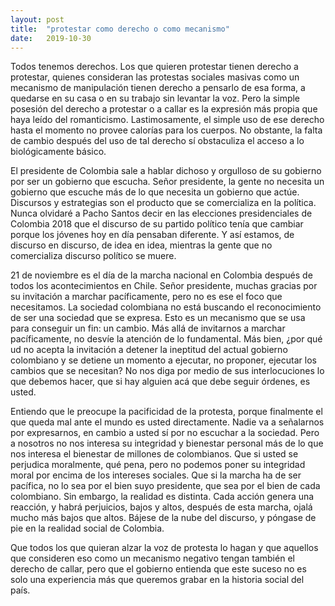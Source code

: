 ```yaml
---
layout: post
title:  "protestar como derecho o como mecanismo"
date:   2019-10-30
---
```


Todos tenemos derechos. Los que quieren protestar tienen derecho a protestar, quienes consideran las protestas sociales masivas
como un mecanismo de manipulación tienen derecho a pensarlo de esa forma, a quedarse en su casa o en su trabajo sin levantar la voz.
Pero la simple posesión del derecho a protestar o a callar es la expresión más propia que haya leído del romanticismo. Lastimosamente, el simple uso de ese derecho hasta el momento 
no provee calorías para los cuerpos. No obstante, la falta de cambio después del uso de tal derecho sí obstaculiza el acceso a lo biológicamente básico.

El presidente de Colombia sale a hablar dichoso y orgulloso de su gobierno por ser un gobierno que escucha. Señor presidente,
la gente no necesita un gobierno que escuche más de lo que necesita un gobierno que actúe. Discursos y estrategias son el producto
que se comercializa en la política. Nunca olvidaré a Pacho Santos decir en las elecciones presidenciales de Colombia 2018 que 
el discurso de su partido político tenía que cambiar porque los jóvenes hoy en día pensaban diferente. Y así estamos, 
de discurso en discurso, de idea en idea, mientras la gente que no comercializa discurso político se muere.

21 de noviembre es el día de la marcha nacional en Colombia después de todos los acontecimientos en Chile. Señor presidente, muchas gracias por
su invitación a marchar pacíficamente, pero no es ese el foco que necesitamos. La sociedad colombiana no está buscando el reconocimiento
de ser una sociedad que se expresa. Esto es un mecanismo que se usa para conseguir un fin: un cambio. Más allá de invitarnos a marchar pacíficamente, no desvíe la atención de lo fundamental. Más bien, ¿por qué ud no acepta la invitación a detener la ineptitud del actual gobierno colombiano
y se detiene un momento a ejecutar, no proponer, ejecutar los cambios que se necesitan? No nos diga por medio de sus interlocuciones lo que debemos hacer, que si hay alguien acá que debe seguir órdenes, es usted. 

Entiendo que le preocupe la pacificidad de la protesta, porque finalmente el que queda mal ante el mundo es usted directamente. 
Nadie va a señalarnos por expresarnos, en cambio a usted sí por no escuchar a la sociedad. Pero a nosotros no nos interesa su
integridad y bienestar personal más de lo que nos interesa el bienestar de millones de colombianos. Que si usted se perjudica moralmente,
qué pena, pero no podemos poner su integridad moral por encima de los intereses sociales. Que si la marcha ha de ser pacífica,
no lo sea por el bien suyo presidente, que sea por el bien de cada colombiano. Sin embargo, la realidad es distinta. Cada acción genera una
reacción, y habrá perjuicios, bajos y altos, después de esta marcha, ojalá mucho más bajos que altos. Bájese de la nube del discurso, y póngase de pie en la realidad
social de Colombia.

Que todos los que quieran alzar la voz de protesta lo hagan y que aquellos que consideren eso como un mecanismo negativo tengan también
el derecho de callar, pero que el gobierno entienda que este suceso no es solo una experiencia más que queremos grabar en la historia social del país.


